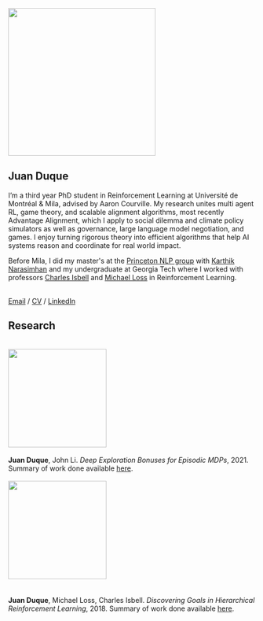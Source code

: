 <link rel="stylesheet"
      href="{{ '/assets/css/style.css' | relative_url }}">
<meta name="viewport" content="width=device-width, initial-scale=1">

<div class="content">
  <img src="https://juanduquevan.github.io/docs/assets/juan_duque_picture.jpg" width="300">
  <div class="text">
    <h2><strong>Juan Duque</strong></h2>
    <p>I’m a third year PhD student in Reinforcement Learning at Université de Montréal & Mila, advised by Aaron Courville. My research unites multi agent RL, game theory, and scalable alignment algorithms, most recently Advantage Alignment, which I apply to social dilemma and climate policy simulators as well as governance, large language model negotiation, and games. I enjoy turning rigorous theory into efficient algorithms that help AI systems reason and coordinate for real world impact.
    </p>
    <p>
    Before Mila, I did my master's at the <a href="https://princeton-nlp.github.io/">Princeton NLP group</a> with <a href="https://karthikncode.github.io//">Karthik Narasimhan</a> and my undergraduate at Georgia Tech where I worked with professors <a href="https://www.cc.gatech.edu/fac/Charles.Isbell/">Charles Isbell</a> and <a href="https://people.math.gatech.edu/~loss/">Michael Loss</a> in Reinforcement Learning.
    </p> 
    <br>
    <div class="menu">
      <a href="mailto: juanduquevan@gmail.com">Email</a> / <a href="https://juanduquevan.github.io/docs/assets/Curriculum_Vitae.pdf">CV</a> / <a href="https://github.com/jduquevan>GitHub</a> / <a href="https://www.linkedin.com/in/juan-duque/">LinkedIn</a>
    </div>
  </div>
  <h2><strong>Research</strong></h2>
  <br>
  <img src="https://juanduquevan.github.io/docs/assets/Exploration.PNG" width="200">
  <div class="text">
    <br>
    <strong>Juan Duque</strong>, John Li. <i>Deep Exploration Bonuses for Episodic MDPs</i>, 2021. Summary of work done available <a href="https://juanduquevan.github.io/docs/assets/Deep_Exploration_Bonuses.pdf">here</a>.
    <br>
    <br>
  </div>
  <img src="https://juanduquevan.github.io/docs/assets/Goals2.PNG" width="200">
  <div class="text">
    <br>
    <br>
    <strong>Juan Duque</strong>, Michael Loss, Charles Isbell. <i>Discovering Goals in Hierarchical
Reinforcement Learning</i>, 2018. Summary of work done available <a href="https://juanduquevan.github.io/docs/assets/DiscoveringGoals.pdf">here</a>.
  </div>
</div>
<br>
<br>

